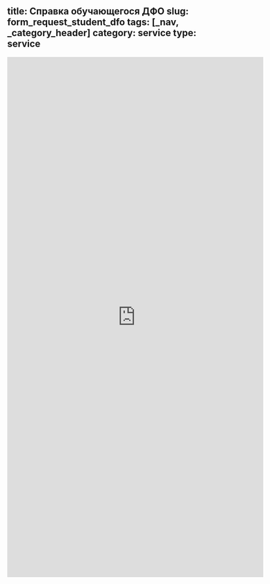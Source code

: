 title: Справка обучающегося ДФО
slug: form_request_student_dfo
tags: [_nav, _category_header]
category: service
type: service
---

<iframe src="https://docs.google.com/forms/d/1Ego2twBXrJ1HXed8VdL0c4P42fDX9voM1SBrKSy4478/viewform?embedded=true" width="590" height="1200" frameborder="0" marginheight="0" marginwidth="0">Загрузка...</iframe>